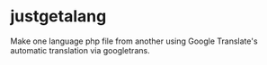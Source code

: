 # justgetalang
Make one language php file from another using Google Translate's automatic translation via googletrans.
